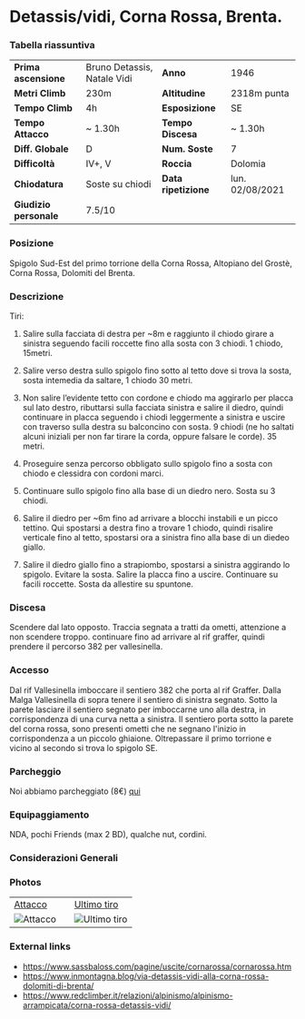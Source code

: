 Detassis/vidi, Corna Rossa, Brenta.
===

### Tabella riassuntiva

|  	                            | 	  	                    |   				        | 	  		            | 
|-------------------------------|-------------------------- |---------------------------|-----------------------|
|**Prima ascensione** 		    |Bruno Detassis, Natale Vidi| **Anno**                  |   1946                |
|**Metri Climb**		        |	230m	                | **Altitudine** 		    | 2318m punta	        |       
|**Tempo Climb**		        |   4h                      | **Esposizione**		    |   SE         	        |
|**Tempo Attacco**		        |	~ 1.30h                 | **Tempo Discesa**		    | ~ 1.30h               |
|**Diff. Globale**              | D         	            | **Num. Soste**            |		7      	        |
|**Difficoltà**		            | IV+, V         	        | **Roccia**		        |      	Dolomia         |
|**Chiodatura**		            | Soste su chiodi           | **Data ripetizione**      | lun. 02/08/2021       |
|**Giudizio personale**         |    7.5/10                 |                           |                       |

### Posizione
Spigolo Sud-Est del primo torrione della Corna Rossa, Altopiano del Grostè, Corna Rossa, Dolomiti del Brenta.

### Descrizione
Tiri: 
1. Salire sulla facciata di destra per ~8m e raggiunto il chiodo girare a sinistra seguendo facili roccette fino alla sosta con 3 chiodi. 1 chiodo, 15metri.

2. Salire verso destra sullo spigolo fino sotto al tetto dove si trova la sosta, sosta intemedia da saltare, 1 chiodo 30 metri.

3. Non salire l’evidente tetto con cordone e chiodo ma aggirarlo per placca sul lato destro, ributtarsi sulla facciata sinistra e salire il diedro, quindi continuare in placca seguendo i chiodi leggermente a sinistra e uscire con traverso sulla destra su balconcino con sosta. 9 chiodi (ne ho saltati alcuni iniziali per non far tirare la corda, oppure falsare le corde). 35 metri.

4. Proseguire senza percorso obbligato sullo spigolo fino a sosta con chiodo e clessidra con cordoni marci. 

5. Continuare sullo spigolo fino alla base di un diedro nero. Sosta su 3 chiodi. 

6. Salire il diedro per ~6m fino ad arrivare a blocchi instabili e un picco tettino. Qui spostarsi a destra fino a trovare 1 chiodo, quindi risalire verticale fino al tetto, spostarsi ora a sinistra fino alla base di un diedeo giallo.

7. Salire il diedro giallo fino a strapiombo, spostarsi a sinistra aggirando lo spigolo. Evitare la sosta. Salire la placca fino a uscire. Continuare su facili roccette. Sosta da allestire su spuntone. 

### Discesa
Scendere dal lato opposto. Traccia segnata a tratti da ometti, attenzione a non scendere troppo. continuare fino ad arrivare al rif graffer, quindi prendere il percorso 382 per vallesinella. 

### Accesso
Dal rif Vallesinella imboccare il sentiero 382 che porta al rif Graffer. Dalla Malga Vallesinella di sopra tenere il sentiero di sinistra segnato.
Sotto la parete lasciare il sentiero segnato per imboccarne uno alla destra, in corrispondenza di una curva netta a sinistra. Il sentiero porta sotto la parete del corna rossa, sono presenti ometti che ne segnano l'inizio in corrispondenza a un piccolo ghiaione. Oltrepassare il primo torrione e vicino al secondo si trova lo spigolo SE.

### Parcheggio
Noi abbiamo parcheggiato (8€) [qui](https://goo.gl/maps/zZuYef27fdKfXLbS8)

### Equipaggiamento
NDA, pochi Friends (max 2 BD), qualche nut, cordini.

### Considerazioni Generali

### Photos

|                                |                           |                            |
|:-------------------------------|:--------------------------|:---------------------------|
| [Attacco](https://bit.ly/38fKLwp)   |    |   [Ultimo tiro](https://bit.ly/3kqR1XY)  | 
| ![Attacco](https://bit.ly/3sQCOat)   |    |  ![Ultimo tiro](https://bit.ly/3kqR1XY)  |


### External links
- https://www.sassbaloss.com/pagine/uscite/cornarossa/cornarossa.htm
- https://www.inmontagna.blog/via-detassis-vidi-alla-corna-rossa-dolomiti-di-brenta/
- https://www.redclimber.it/relazioni/alpinismo/alpinismo-arrampicata/corna-rossa-detassis-vidi/
